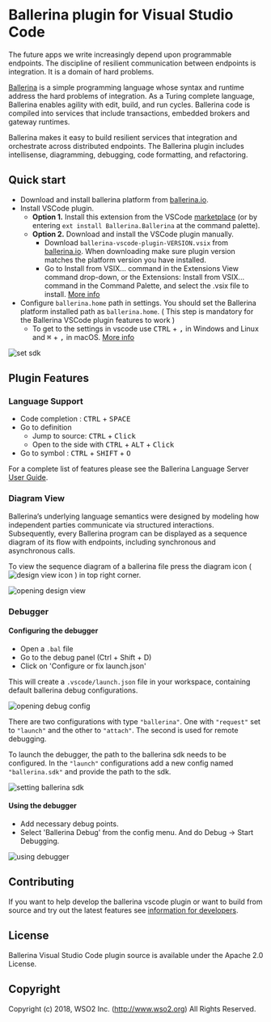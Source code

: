 # Ballerina plugin for Visual Studio Code

The future apps we write increasingly depend upon programmable endpoints. The discipline of resilient communication between endpoints is integration. It is a domain of hard problems.

[Ballerina](http://ballerina.io) is a simple programming language whose syntax and runtime address the hard problems of integration. As a Turing complete language, Ballerina enables agility with edit, build, and run cycles. Ballerina code is compiled into services that include transactions, embedded brokers and gateway runtimes.

Ballerina makes it easy to build resilient services that integration and orchestrate across distributed endpoints. The Ballerina plugin includes intellisense, diagramming, debugging, code formatting, and refactoring.

## Quick start
- Download and install ballerina platform from [ballerina.io](https://ballerina.io/downloads/).
- Install VSCode plugin.
    - **Option 1.** Install this extension from the VSCode [marketplace](https://marketplace.visualstudio.com/items?itemName=WSO2.Ballerina) (or by entering `ext install Ballerina.Ballerina` at the command palette).
    - **Option 2.** Download and install the VSCode plugin manually.
        - Download `ballerina-vscode-plugin-VERSION.vsix` from [ballerina.io](https://ballerina.io/downloads/). When downloading make sure plugin version matches the platform version you have installed.
        - Go to Install from VSIX... command in the Extensions View command drop-down, or the Extensions: Install from VSIX... command in the Command Palette, and select the .vsix file to install. [More info](https://code.visualstudio.com/docs/editor/extension-gallery#_install-from-a-vsix)
- Configure  `ballerina.home` path in settings. You should set the Ballerina platform installed path as `ballerina.home`. ( This step is mandatory for the Ballerina VSCode plugin features to work ) 
    - To get to the settings in vscode use <kbd>CTRL</kbd> +  <kbd>,</kbd> in Windows and Linux and <kbd>⌘</kbd> + <kbd>,</kbd> in macOS. [More info](https://code.visualstudio.com/docs/getstarted/settings)

![set sdk](https://github.com/ballerina-platform/ballerina-lang/blob/master/tool-plugins/vscode/plugin/docs/set-sdk.gif?raw=true)


## Plugin Features

### Language Support

* Code completion : <kbd>CTRL</kbd> + <kbd>SPACE</kbd>
* Go to definition 
    * Jump to source: <kbd>CTRL</kbd> + <kbd>Click</kbd>
    * Open to the side with <kbd>CTRL</kbd> + <kbd>ALT</kbd> + <kbd>Click</kbd>
* Go to symbol : <kbd>CTRL</kbd> + <kbd>SHIFT</kbd> + <kbd>O</kbd>

For a complete list of features please see the Ballerina Language Server [User Guide](https://github.com/ballerina-platform/ballerina-lang/blob/master/language-server/docs/UserGuide.md).

### Diagram View

Ballerina’s underlying language semantics were designed by modeling how independent parties communicate via structured interactions. Subsequently, every Ballerina program can be displayed as a sequence diagram of its flow with endpoints, including synchronous and asynchronous calls. 

To view the sequence diagram of a ballerina file press the diagram icon ( ![design view icon](https://github.com/ballerina-platform/ballerina-lang/blob/master/tool-plugins/vscode/plugin/docs/design-view-icon.png?raw=true) ) in top right corner.

![opening design view](https://github.com/ballerina-platform/ballerina-lang/blob/master/tool-plugins/vscode/plugin/docs/ballerina-diagram-usage.gif?raw=true)

### Debugger

#### Configuring the debugger

* Open a `.bal` file
* Go to the debug panel (Ctrl + Shift + D)
* Click on 'Configure or fix launch.json'

This will create a `.vscode/launch.json` file in your workspace, containing default ballerina debug configurations.

![opening debug config](https://github.com/ballerina-platform/ballerina-lang/blob/master/tool-plugins/vscode/plugin/docs/debugger-open-config.gif?raw=true)

There are two configurations with type `"ballerina"`. One with `"request"` set to `"launch"` and the other to `"attach"`. The second is used for remote debugging.

To launch the debugger, the path to the ballerina sdk needs to be configured. In the `"launch"` configurations add a new config named `"ballerina.sdk"` and provide the path to the sdk.

![setting ballerina sdk](https://github.com/ballerina-platform/ballerina-lang/blob/master/tool-plugins/vscode/plugin/docs/debugger-ballerina-sdk.gif?raw=true)

#### Using the debugger

* Add necessary debug points.
* Select 'Ballerina Debug' from the config menu. And do Debug -> Start Debugging.

![using debugger](https://github.com/ballerina-platform/ballerina-lang/blob/master/tool-plugins/vscode/plugin/docs/debugger-using.gif?raw=true)

## Contributing

If you want to help develop the ballerina vscode plugin or want to build from source and try out the latest features see [information for developers](https://github.com/ballerina-platform/ballerina-lang/blob/master/tool-plugins/vscode/plugin/docs/developer-info.md).


## License

Ballerina Visual Studio Code plugin source is available under the Apache 2.0 License.

## Copyright

Copyright (c) 2018, WSO2 Inc. (http://www.wso2.org) All Rights Reserved.
